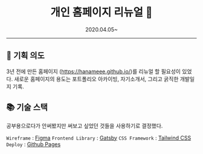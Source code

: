 <h1 align="center">
  개인 홈페이지 리뉴얼 🥳
</h1>
<p align="center">
  2020.04.05~
</p>

---



## 🚀 기획 의도

3년 전에 만든 홈페이지 (https://hanameee.github.io/)를 리뉴얼 할 필요성이 있었다.
새로운 홈페이지의 용도는 포트폴리오 아카이빙, 자기소개서, 그리고 굵직한 개발일지 기록.

## 📚 기술 스택

공부용으로다가 안써봤지만 써보고 싶었던 것들을 사용하기로 결정했다. 

`Wireframe` : [Figma](https://www.figma.com/wireframe-tool/)
`Frontend Library` : [Gatsby](https://www.gatsbyjs.org/)
`CSS Framework` : [Tailwind CSS](https://tailwindcss.com/)
`Deploy` : [Github Pages](https://pages.github.com/)

